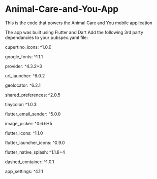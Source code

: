 # Animal-Care-and-You-App
This is the code that powers the Animal Care and You mobile application

The app was built using Flutter and Dart
Add the following 3rd party dependancies to your pubspec.yaml file:

  cupertino_icons: ^1.0.0
  
  google_fonts: ^1.1.1
  
  provider: ^4.3.2+3
  
  url_launcher: ^6.0.2
  
  geolocator: ^6.2.1
  
  shared_preferences: ^2.0.5
  
  tinycolor: ^1.0.3
  
  flutter_email_sender: ^5.0.0
  
  image_picker: ^0.6.6+5
  
  flutter_icons: ^1.1.0
  
  flutter_launcher_icons: ^0.9.0
  
  flutter_native_splash: ^1.1.8+4
  
  dashed_container: ^1.0.1
  
  app_settings: ^4.1.1
